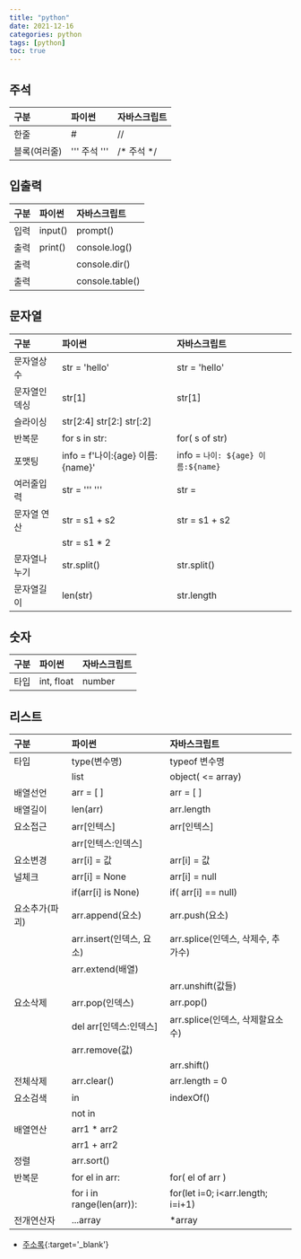 ```yaml
---
title: "python"
date: 2021-12-16
categories: python
tags: [python]
toc: true
---
```

## 주석  

| 구분           | 파이썬                           |  자바스크립트                       |
| :------------  | :------------------------------- | :---------------------------------- |
| 한줄           | #                                | //                                  |
| 블록(여러줄)   | '''  주석 '''                    | /* 주석   */                        |


## 입출력  

| 구분           | 파이썬                           |  자바스크립트                       |
| :------------  | :------------------------------- | :---------------------------------- |
| 입력           | input()                          | prompt()                            |
| 출력           | print()                          | console.log()                       |
| 출력           |                                  | console.dir()                       |
| 출력           |                                  | console.table()                     |


## 문자열  

| 구분           | 파이썬                           |  자바스크립트                       |
| :------------  | :------------------------------- | :---------------------------------- |
| 문자열상수     | str = 'hello'                    | str = 'hello'                       |
| 문자열인덱싱   | str[1]                           | str[1]                              |
|       슬라이싱 | str[2:4]  str[2:]  str[:2]       |                                     |
| 반복문         | for  s in str:                   | for( s of str)                      |
| 포맷팅         | info = f'나이:{age} 이름:{name}' | info = `나이: ${age} 이름:${name}`  |
| 여러줄입력     | str = '''    '''                 | str = `      `                      |
| 문자열 연산    | str = s1 + s2                    |  str = s1 + s2                      |
|                | str = s1 * 2                     |                                     |
| 문자열나누기   | str.split()                      | str.split()                         |
| 문자열길이     | len(str)                         | str.length                          |


## 숫자  

| 구분           | 파이썬                           |  자바스크립트                       |
| :------------  | :------------------------------- | :---------------------------------- |
| 타입           | int, float                       | number                              |


## 리스트  

| 구분           | 파이썬                       |  자바스크립트                       |
| :------------  | :--------------------------- | :---------------------------------- |
| 타입           | type(변수명)                 | typeof 변수명                       |
|                | list                         | object( <= array)                   |
| 배열선언       | arr = [  ]                   | arr = [  ]                          |
| 배열길이       | len(arr)                     | arr.length                          |
| 요소접근       | arr[인텍스]                  | arr[인텍스]      	                  |
|                | arr[인텍스:인덱스]           |                 	                  |
| 요소변경       | arr[i] = 값                  | arr[i] = 값   	                    |
| 널체크         | arr[i] = None                | arr[i] = null  	                    |
|                | if(arr[i] is None)           | if( arr[i] == null)                 |
| 요소추가(파괴) | arr.append(요소)             | arr.push(요소)   	                  |
|                | arr.insert(인덱스, 요소)     | arr.splice(인덱스, 삭제수, 추가수)  |
|                | arr.extend(배열)             |         	                          |             
|                |                              | arr.unshift(값들)                   |
| 요소삭제       | arr.pop(인덱스)              | arr.pop()    	                      |
|                | del  arr[인덱스:인덱스]      | arr.splice(인덱스, 삭제할요소수)    |
|                | arr.remove(값)               |                                     |
|                |                              | arr.shift()       	                |
| 전체삭제       | arr.clear()                  | arr.length = 0                      |
| 요소검색       | in                           | indexOf()	                          |
|                | not in                       |                                     |
| 배열연산       | arr1 * arr2                  |         	                          |         
|                | arr1 + arr2                  |         	                          |   
| 정렬           | arr.sort()                   |         	                          |         
| 반복문         | for el in arr:               | for( el of arr )                    |         
|                | for i in range(len(arr)):    | for(let i=0; i<arr.length; i=i+1)   |       
| 전개연산자     | ...array                     | *array                              |         


* [주소록](https://wikidocs.net/book/110){:target='_blank'}

